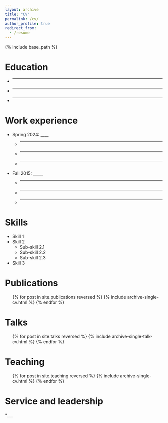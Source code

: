 ```yaml
---
layout: archive
title: "CV"
permalink: /cv/
author_profile: true
redirect_from:
  - /resume
---
```


{% include base_path %}

Education
======
* ______________
* ______________
* ______________

Work experience
======
* Spring 2024: ____
  * _____
  * _____
  * _____

* Fall 2015: _____
  * _____
  * _____
  * _____
  
Skills
======
* Skill 1
* Skill 2
  * Sub-skill 2.1
  * Sub-skill 2.2
  * Sub-skill 2.3
* Skill 3

Publications
======
  <ul>{% for post in site.publications reversed %}
    {% include archive-single-cv.html %}
  {% endfor %}</ul>
  
Talks
======
  <ul>{% for post in site.talks reversed %}
    {% include archive-single-talk-cv.html  %}
  {% endfor %}</ul>
  
Teaching
======
  <ul>{% for post in site.teaching reversed %}
    {% include archive-single-cv.html %}
  {% endfor %}</ul>
  
Service and leadership
======
*___
